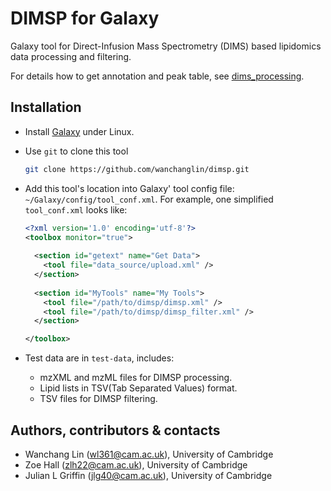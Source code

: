 # DIMSP for Galaxy #

Galaxy tool for Direct-Infusion Mass Spectrometry (DIMS) based lipidomics
data processing and filtering.

For details how to get annotation and peak table, see
[dims_processing](https://github.com/hallz/dims_processing). 

## Installation ##

- Install [Galaxy](https://github.com/galaxyproject/galaxy) under Linux.

- Use `git` to clone this tool

  ```bash
  git clone https://github.com/wanchanglin/dimsp.git
  ```

- Add this tool's location into Galaxy' tool config file:
  `~/Galaxy/config/tool_conf.xml`. For example, one simplified
  `tool_conf.xml` looks like:

  ```xml
  <?xml version='1.0' encoding='utf-8'?>
  <toolbox monitor="true">
    
    <section id="getext" name="Get Data">
      <tool file="data_source/upload.xml" />
    </section>
    
    <section id="MyTools" name="My Tools">
      <tool file="/path/to/dimsp/dimsp.xml" />
      <tool file="/path/to/dimsp/dimsp_filter.xml" />
    </section>

  </toolbox>
  ```

- Test data are in `test-data`, includes:
  - mzXML and mzML files for DIMSP processing.
  - Lipid lists in TSV(Tab Separated Values) format. 
  - TSV files for DIMSP filtering.

## Authors, contributors & contacts ##

- Wanchang Lin (wl361@cam.ac.uk), University of Cambridge 
- Zoe Hall (zlh22@cam.ac.uk), University of Cambridge 
- Julian L Griffin (jlg40@cam.ac.uk), University of Cambridge 

